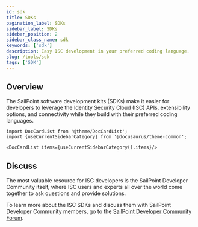 ```yaml
---
id: sdk
title: SDKs
pagination_label: SDKs
sidebar_label: SDKs
sidebar_position: 2
sidebar_class_name: sdk
keywords: ['sdk']
description: Easy ISC development in your preferred coding language.
slug: /tools/sdk
tags: ['SDK']
---
```


## Overview

The SailPoint software development kits (SDKs) make it easier for developers to leverage the Identity Security Cloud (ISC) APIs, extensibility options, and connectivity while they build with their preferred coding languages.

```mdx-code-block
import DocCardList from '@theme/DocCardList';
import {useCurrentSidebarCategory} from '@docusaurus/theme-common';

<DocCardList items={useCurrentSidebarCategory().items}/>
```

## Discuss

The most valuable resource for ISC developers is the SailPoint Developer Community itself, where ISC users and experts all over the world come together to ask questions and provide solutions.

To learn more about the ISC SDKs and discuss them with SailPoint Developer Community members, go to the [SailPoint Developer Community Forum](https://developer.sailpoint.com/discuss/c/isc/6).
